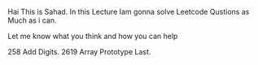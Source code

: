 

Hai This is Sahad. In this Lecture Iam gonna solve Leetcode Qustions as Much as i can.
 
Let me know what you think and how you can help


258  Add Digits.
2619 Array Prototype Last.
